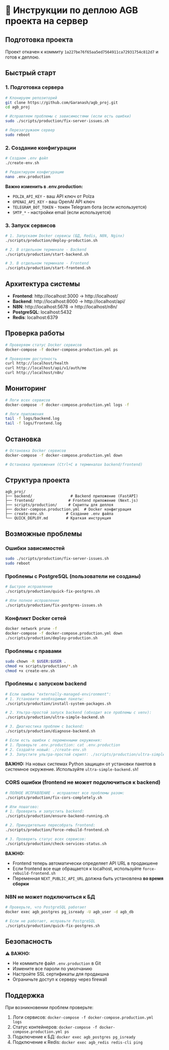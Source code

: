 # 🚀 Инструкции по деплою AGB проекта на сервер

## Подготовка проекта

Проект откачен к коммиту `1a227be76f65aa5ed7564911ca72931754c812d7` и готов к деплою.

## Быстрый старт

### 1. Подготовка сервера

```bash
# Клонируем репозиторий
git clone https://github.com/Garanash/agb_proj.git
cd agb_proj

# Исправляем проблемы с зависимостями (если есть ошибки)
sudo ./scripts/production/fix-server-issues.sh

# Перезагружаем сервер
sudo reboot
```

### 2. Создание конфигурации

```bash
# Создаем .env файл
./create-env.sh

# Редактируем конфигурацию
nano .env.production
```

**Важно изменить в .env.production:**
- `POLZA_API_KEY` - ваш API ключ от Polza
- `OPENAI_API_KEY` - ваш OpenAI API ключ
- `TELEGRAM_BOT_TOKEN` - токен Telegram бота (если используется)
- `SMTP_*` - настройки email (если используется)

### 3. Запуск сервисов

```bash
# 1. Запускаем Docker сервисы (БД, Redis, N8N, Nginx)
./scripts/production/deploy-production.sh

# 2. В отдельном терминале - Backend
./scripts/production/start-backend.sh

# 3. В отдельном терминале - Frontend
./scripts/production/start-frontend.sh
```

## Архитектура системы

- **Frontend**: http://localhost:3000 → http://localhost/
- **Backend**: http://localhost:8000 → http://localhost/api/
- **N8N**: http://localhost:5678 → http://localhost/n8n/
- **PostgreSQL**: localhost:5432
- **Redis**: localhost:6379

## Проверка работы

```bash
# Проверяем статус Docker сервисов
docker-compose -f docker-compose.production.yml ps

# Проверяем доступность
curl http://localhost/health
curl http://localhost/api/v1/auth/me
curl http://localhost/n8n/
```

## Мониторинг

```bash
# Логи всех сервисов
docker-compose -f docker-compose.production.yml logs -f

# Логи приложения
tail -f logs/backend.log
tail -f logs/frontend.log
```

## Остановка

```bash
# Остановка Docker сервисов
docker-compose -f docker-compose.production.yml down

# Остановка приложения (Ctrl+C в терминалах backend/frontend)
```

## Структура проекта

```
agb_proj/
├── backend/                 # Backend приложение (FastAPI)
├── frontend/               # Frontend приложение (Next.js)
├── scripts/production/     # Скрипты для деплоя
├── docker-compose.production.yml  # Docker конфигурация
├── create-env.sh          # Создание .env файла
└── QUICK_DEPLOY.md        # Краткая инструкция
```

## Возможные проблемы

### Ошибки зависимостей
```bash
sudo ./scripts/production/fix-server-issues.sh
sudo reboot
```

### Проблемы с PostgreSQL (пользователи не созданы)
```bash
# Быстрое исправление
./scripts/production/quick-fix-postgres.sh

# Или полное исправление
./scripts/production/fix-postgres-issues.sh
```

### Конфликт Docker сетей
```bash
docker network prune -f
docker-compose -f docker-compose.production.yml down
./scripts/production/deploy-production.sh
```

### Проблемы с правами
```bash
sudo chown -R $USER:$USER .
chmod +x scripts/production/*.sh
chmod +x create-env.sh
```

### Проблемы с запуском backend
```bash
# Если ошибка "externally-managed-environment":
# 1. Установите необходимые пакеты:
./scripts/production/install-system-packages.sh

# 2. Ультра-простой запуск backend (обходит все проблемы с venv):
./scripts/production/ultra-simple-backend.sh

# 3. Диагностика проблем с backend:
./scripts/production/diagnose-backend.sh

# Если есть ошибки с переменными окружения:
# 1. Проверьте .env.production: cat .env.production
# 2. Создайте новый: ./create-env.sh
# 3. Запустите ультра-простой скрипт: ./scripts/production/ultra-simple-backend.sh
```

**ВАЖНО:** На новых системах Python защищен от установки пакетов в системное окружение. Используйте `ultra-simple-backend.sh`!

### CORS ошибки (frontend не может подключиться к backend)
```bash
# ПОЛНОЕ ИСПРАВЛЕНИЕ - исправляет все проблемы разом:
./scripts/production/fix-cors-completely.sh

# Или пошагово:
# 1. Проверить и запустить backend:
./scripts/production/ensure-backend-running.sh

# 2. Принудительно пересобрать frontend:
./scripts/production/force-rebuild-frontend.sh

# 3. Проверить статус всех сервисов:
./scripts/production/check-services-status.sh
```

**ВАЖНО:** 
- Frontend теперь автоматически определяет API URL в продакшене
- Если frontend все еще обращается к localhost, используйте `force-rebuild-frontend.sh`
- Переменная `NEXT_PUBLIC_API_URL` должна быть установлена **во время сборки**

### N8N не может подключиться к БД
```bash
# Проверьте, что PostgreSQL работает
docker exec agb_postgres pg_isready -U agb_user -d agb_db

# Если не работает, исправьте PostgreSQL
./scripts/production/quick-fix-postgres.sh
```

## Безопасность

⚠️ **ВАЖНО:**
- Не коммитьте файл `.env.production` в Git
- Измените все пароли по умолчанию
- Настройте SSL сертификаты для продакшна
- Ограничьте доступ к серверу через firewall

## Поддержка

При возникновении проблем проверьте:
1. Логи сервисов: `docker-compose -f docker-compose.production.yml logs`
2. Статус контейнеров: `docker-compose -f docker-compose.production.yml ps`
3. Подключение к БД: `docker exec agb_postgres pg_isready`
4. Подключение к Redis: `docker exec agb_redis redis-cli ping`
